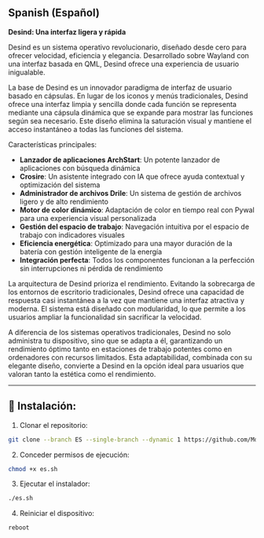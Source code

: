 ## Spanish (Español)

**Desind: Una interfaz ligera y rápida**

Desind es un sistema operativo revolucionario, diseñado desde cero para ofrecer velocidad, eficiencia y elegancia. Desarrollado sobre Wayland con una interfaz basada en QML, Desind ofrece una experiencia de usuario inigualable.

La base de Desind es un innovador paradigma de interfaz de usuario basado en cápsulas. En lugar de los iconos y menús tradicionales, Desind ofrece una interfaz limpia y sencilla donde cada función se representa mediante una cápsula dinámica que se expande para mostrar las funciones según sea necesario. Este diseño elimina la saturación visual y mantiene el acceso instantáneo a todas las funciones del sistema.

Características principales:

- **Lanzador de aplicaciones ArchStart**: Un potente lanzador de aplicaciones con búsqueda dinámica
- **Crosire**: Un asistente integrado con IA que ofrece ayuda contextual y optimización del sistema
- **Administrador de archivos Drile**: Un sistema de gestión de archivos ligero y de alto rendimiento
- **Motor de color dinámico**: Adaptación de color en tiempo real con Pywal para una experiencia visual personalizada
- **Gestión del espacio de trabajo**: Navegación intuitiva por el espacio de trabajo con indicadores visuales
- **Eficiencia energética**: Optimizado para una mayor duración de la batería con gestión inteligente de la energía
- **Integración perfecta**: Todos los componentes funcionan a la perfección sin interrupciones ni pérdida de rendimiento

La arquitectura de Desind prioriza el rendimiento. Evitando la sobrecarga de los entornos de escritorio tradicionales, Desind ofrece una capacidad de respuesta casi instantánea a la vez que mantiene una interfaz atractiva y moderna. El sistema está diseñado con modularidad, lo que permite a los usuarios ampliar la funcionalidad sin sacrificar la velocidad.

A diferencia de los sistemas operativos tradicionales, Desind no solo administra tu dispositivo, sino que se adapta a él, garantizando un rendimiento óptimo tanto en estaciones de trabajo potentes como en ordenadores con recursos limitados. Esta adaptabilidad, combinada con su elegante diseño, convierte a Desind en la opción ideal para usuarios que valoran tanto la estética como el rendimiento.

---

## 🔹 Instalación:

1. Clonar el repositorio:
```bash
git clone --branch ES --single-branch --dynamic 1 https://github.com/MdX07r/Desind.git
```
2. Conceder permisos de ejecución:
```bash
chmod +x es.sh
```
3. Ejecutar el instalador:
```bash
./es.sh
```
4. Reiniciar el dispositivo:
```bash
reboot
```
